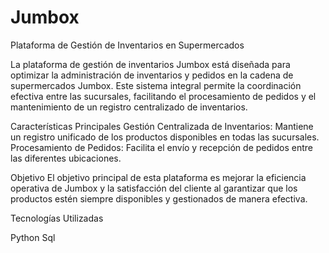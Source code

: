 # Jumbox
Plataforma de Gestión de Inventarios en Supermercados


La plataforma de gestión de inventarios Jumbox está diseñada para optimizar la administración de inventarios y pedidos en la cadena de supermercados Jumbox. Este sistema integral permite la coordinación efectiva entre las sucursales, facilitando el procesamiento de pedidos y el mantenimiento de un registro centralizado de inventarios.



Características Principales
Gestión Centralizada de Inventarios: Mantiene un registro unificado de los productos disponibles en todas las sucursales.
Procesamiento de Pedidos: Facilita el envío y recepción de pedidos entre las diferentes ubicaciones.


Objetivo
El objetivo principal de esta plataforma es mejorar la eficiencia operativa de Jumbox y la satisfacción del cliente al garantizar que los productos estén siempre disponibles y gestionados de manera efectiva.



Tecnologías Utilizadas

Python 
Sql
